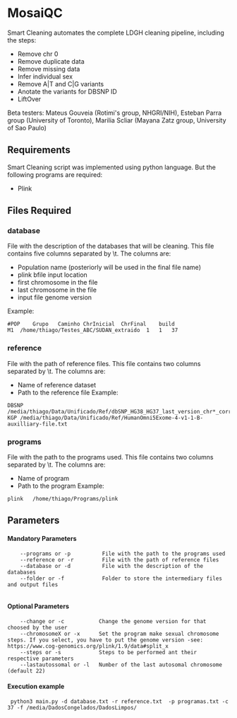 # MosaiQC

Smart Cleaning automates the complete LDGH cleaning pipeline, including the steps:
- Remove chr 0
- Remove duplicate data
- Remove missing data
- Infer individual sex
- Remove A|T and C|G variants
- Anotate the variants for DBSNP ID
- LiftOver

Beta testers: 
Mateus Gouveia (Rotimi's group, NHGRI/NIH),
Esteban Parra group (University of Toronto),
Marilia Scliar (Mayana Zatz group, University of Sao Paulo)


## Requirements
Smart Cleaning script was implemented using python language. But the following programs are required:
- Plink

## Files Required
### database
File with the description of the databases that will be cleaning. 
This file contains five columns separated by \t. The columns are: 
- Population name (posteriorly will be used in the final file name)
- plink bfile input location
- first chromosome in the file
- last chromosome in the file 
- input file genome version

Example:
```
#POP	Grupo	Caminho	ChrInicial	ChrFinal	build
M1	/home/thiago/Testes_ABC/SUDAN_extraido	1	1	37

```
### reference
File with the path of reference files.
This file contains two columns separated by \t. The columns are: 
- Name of reference dataset
- Path to the reference file
Example:
```
DBSNP	/media/thiago/Data/Unificado/Ref/dbSNP_HG38_HG37_last_version_chr*_corrected.txt.gz
KGP	/media/thiago/Data/Unificado/Ref/HumanOmni5Exome-4-v1-1-B-auxilliary-file.txt

```
### programs

File with the path to the programs used.
This file contains two columns separated by \t. The columns are: 
- Name of program
- Path to the program
Example:

```
plink	/home/thiago/Programs/plink

```
## Parameters
#### Mandatory Parameters
```
    --programs or -p          File with the path to the programs used
    --reference or -r         File with the path of reference files
    --database or -d          File with the description of the databases
    --folder or -f            Folder to store the intermediary files and output files
    
```
#### Optional Parameters
```
    --change or -c           Change the genome version for that choosed by the user
    --chromosomeX or -x      Set the program make sexual chromosome steps. If you select, you have to put the genome version -see: https://www.cog-genomics.org/plink/1.9/data#split_x 
    --steps or -s            Steps to be performed ant their respective parameters
    --lastautossomal or -l   Number of the last autosomal chromosome (default 22)
```
#### Execution example
```
 python3 main.py -d database.txt -r reference.txt  -p programas.txt -c 37 -f /media/DadosCongelados/DadosLimpos/
 
```
